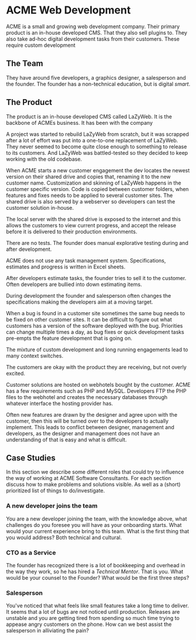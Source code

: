 # ACME Web Development

ACME is a small and growing web development company. Their primary product is an in-house developed CMS. That they also sell plugins to.
They also take ad-hoc digital development tasks from their customers. These require custom development 

## The Team

They have around five developers, a graphics designer, a salesperson and the founder.
The founder has a non-technical education, but is digital _smart_.

## The Product

The product is an in-house developed CMS called LaZyWeb. It is the backbone of ACMEs business. It has been with the company

A project was started to rebuild LaZyWeb from scratch, but it was scrapped after a lot of effort was put into a one-to-one replacement of LaZyWeb.
They never seemed to become quite close enough to something to release to its customers. And LaZyWeb was battled-tested so they decided to keep working with the old codebase.

When ACME starts a new customer engagement the dev locates the newest version on their shared drive and copies that, renaming it to the new customer name.
Customization and skinning of LaZyWeb happens in the customer specific version. Code is copied between customer folders, when features and fixes needs to be applied to several customer sites. The shared drive is also served by a webserver so developers can test the customer solution in-house.

The local server with the shared drive is exposed to the internet and this allows the customers to view current progress, and accept the release before it is delivered to their production environments.

There are no tests. The founder does manual explorative testing during and after development.

ACME does not use any task management system. Specifications, estimates and progress is written in Excel sheets.

After developers estimate tasks, the founder tries to sell it to the customer. Often developers are bullied into down estimating items.

During development the founder and salesperson often changes the specifications making the developers aim at a moving target.

When a bug is found in a customer site sometimes the same bug needs to be fixed on other customer sites. It can be difficult to figure out what customers has a version of the software deployed with the bug. Priorities can change multiple times a day, as bug fixes or quick development tasks pre-empts the feature development that is going on.

The mixture of custom development and long running engagements lead to many context switches.

The customers are okay with the product they are receiving, but not overly excited.

Customer solutions are hosted on webhotels bought by the customer. ACME has a few requirements such as PHP and MySQL.
Developers FTP the PHP files to the webhotel and creates the necessary databases through whatever interface the hosting provider has.

Often new features are drawn by the designer and agree upon with the customer, then this will be turned over to the developers to actually implement.
This leads to conflict between designer, management and developers, as the designer and management does not have an understanding of that is easy and what is difficult.

## Case Studies

In this section we describe some different roles that could try to influence the way of working at ACME Software Consultants.
For each section discuss how to make problems and solutions visible. As well as a (short) prioritized list of things to do/investigate.

### A new developer joins the team

You are a new developer joining the team, with the knowledge above, what challenges do you foresee you will have as your onboarding starts.
What would your current experience bring to this team. What is the first thing that you would address? Both technical and cultural.

### CTO as a Service

The founder has recognized there is a lot of bookkeeping and overhead in the way they work, so he has hired a _Technical Mentor_.
That is you. What would be your counsel to the Founder? What would be the first three steps?

### Salesperson

You've noticed that what feels like small features take a long time to deliver. It seems that a lot of bugs are not noticed until production.
Releases are unstable and you are getting tired from spending so much time trying to appease angry customers on the phone.
How can we best assist the salesperson in alliviating the pain?

